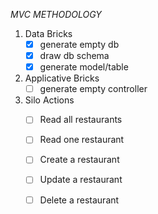 *MVC METHODOLOGY*

1. Data Bricks
    - [X] generate empty db
    - [X] draw db schema
    - [X] generate model/table

2. Applicative Bricks
    - [ ] generate empty controller

3. Silo Actions
    - [ ] Read all restaurants
    - [ ] Read one restaurant
    - [ ] Create a restaurant
    - [ ] Update a restaurant
    - [ ] Delete a restaurant

